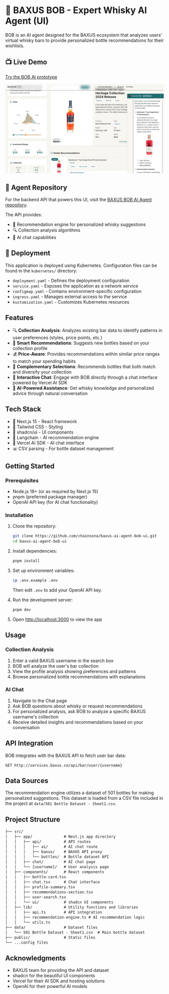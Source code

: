 # 🥃 BAXUS BOB - Expert Whisky AI Agent (UI)

BOB is an AI agent designed for the BAXUS ecosystem that analyzes users' virtual whisky bars to provide personalized bottle recommendations for their wishlists.

## 📺 Live Demo

[Try the BOB AI prototype](https://baxus-bob.maikers.com)

<div align="center">
   <img src="./screenshot.jpeg" alt="BOB AI Demo Video" style="width:600px;">
</div>

## 🤖 Agent Repository

For the backend API that powers this UI, visit the [BAXUS BOB AI Agent repository](https://github.com/chainsona/baxus-ai-agent-bob).

The API provides:

- 🧠 Recommendation engine for personalized whisky suggestions
- 🔍 Collection analysis algorithms
- 💬 AI chat capabilities

## 🚀 Deployment

This application is deployed using Kubernetes. Configuration files can be found in the `kubernetes/` directory:

- `deployment.yaml` - Defines the deployment configuration
- `service.yaml` - Exposes the application as a network service
- `configmap.yaml` - Contains environment-specific configuration
- `ingress.yaml` - Manages external access to the service
- `kustomization.yaml` - Customizes Kubernetes resources

## Features

- 🔍 **Collection Analysis**: Analyzes existing bar data to identify patterns in user preferences (styles, price points, etc.)
- 🧠 **Smart Recommendations**: Suggests new bottles based on your collection profile
- 💰 **Price-Aware**: Provides recommendations within similar price ranges to match your spending habits
- 🌟 **Complementary Selections**: Recommends bottles that both match and diversify your collection
- 💬 **Interactive Chat**: Engage with BOB directly through a chat interface powered by Vercel AI SDK
- 🤖 **AI-Powered Assistance**: Get whisky knowledge and personalized advice through natural conversation

## Tech Stack

- 🔄 Next.js 15 - React framework
- 🎨 Tailwind CSS - Styling
- 🧩 shadcn/ui - UI components
- 🤖 Langchain - AI recommendation engine
- 🧩 Vercel AI SDK - AI chat interface
- 📊 CSV parsing - For bottle dataset management

## Getting Started

### Prerequisites

- Node.js 18+ (or as required by Next.js 15)
- pnpm (preferred package manager)
- OpenAI API key (for AI chat functionality)

### Installation

1. Clone the repository:

   ```bash
   git clone https://github.com/chainsona/baxus-ai-agent-bob-ui.git
   cd baxus-ai-agent-bob-ui
   ```

2. Install dependencies:

   ```bash
   pnpm install
   ```

3. Set up environment variables:

   ```bash
   cp .env.example .env
   ```

   Then edit `.env` to add your OpenAI API key.

4. Run the development server:

   ```bash
   pnpm dev
   ```

5. Open [http://localhost:3000](http://localhost:3000) to view the app

## Usage

### Collection Analysis

1. Enter a valid BAXUS username in the search box
2. BOB will analyze the user's bar collection
3. View the profile analysis showing preferences and patterns
4. Browse personalized bottle recommendations with explanations

### AI Chat

1. Navigate to the Chat page
2. Ask BOB questions about whisky or request recommendations
3. For personalized analysis, ask BOB to analyze a specific BAXUS username's collection
4. Receive detailed insights and recommendations based on your conversation

## API Integration

BOB integrates with the BAXUS API to fetch user bar data:

```
GET http://services.baxus.co/api/bar/user/{username}
```

## Data Sources

The recommendation engine utilizes a dataset of 501 bottles for making personalized suggestions. This dataset is loaded from a CSV file included in the project at `data/501 Bottle Dataset - Sheet1.csv`.

## Project Structure

```
├── src/
│   ├── app/              # Next.js app directory
│   │   ├── api/          # API routes
│   │   │   ├── ai/       # AI chat route
│   │   │   ├── baxus/    # BAXUS API proxy
│   │   │   └── bottles/  # Bottle dataset API
│   │   ├── chat/         # AI chat page
│   │   └── [username]/   # User analysis page
│   ├── components/       # React components
│   │   ├── bottle-card.tsx
│   │   ├── chat.tsx      # Chat interface
│   │   ├── profile-summary.tsx
│   │   ├── recommendations-section.tsx
│   │   ├── user-search.tsx
│   │   └── ui/           # shadcn UI components
│   ├── lib/              # Utility functions and libraries
│   │   ├── api.ts        # API integration
│   │   ├── recommendation-engine.ts # AI recommendation logic
│   │   └── utils.ts
├── data/                 # Dataset files
│   └── 501 Bottle Dataset - Sheet1.csv  # Main bottle dataset
├── public/               # Static files
└── ...config files
```

## Acknowledgments

- BAXUS team for providing the API and dataset
- shadcn for the beautiful UI components
- Vercel for their AI SDK and hosting solutions
- OpenAI for their powerful AI models
